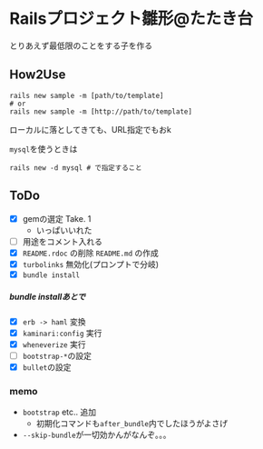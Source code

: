 # Railsプロジェクト雛形@たたき台

とりあえず最低限のことをする子を作る

## How2Use

```
rails new sample -m [path/to/template]
# or
rails new sample -m [http://path/to/template]
```

ローカルに落としてきても、URL指定でもおk

`mysql`を使うときは

    rails new -d mysql # で指定すること

## ToDo

- [x] gemの選定 Take. 1
    - いっぱいいれた
- [ ] 用途をコメント入れる
- [x] `README.rdoc` の削除 `README.md` の作成
- [x] `turbolinks` 無効化(プロンプトで分岐)
- [x] `bundle install`

##### bundle installあとで

- [x] `erb -> haml` 変換
- [x] `kaminari:config` 実行
- [x] `wheneverize` 実行
- [ ] `bootstrap-*`の設定
- [x] `bullet`の設定

### memo

* `bootstrap` etc.. 追加
    * 初期化コマンドも`after_bundle`内でしたほうがよさげ
* `--skip-bundle`が一切効かんがなんぞ。。。
